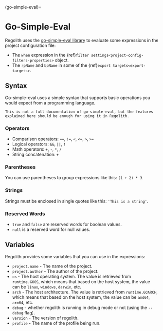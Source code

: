 (go-simple-eval)=
# Go-Simple-Eval

Regolith uses the [go-simple-eval library](https://github.com/stirante/go-simple-eval/) to evaluate some expressions in the project configuration file:
- The `when` expression in the {ref}`filter settings<project-config-filters-properties>` object.
- The `rpName` and `bpName` in some of the {ref}`export targets<export-targets>`.

## Syntax

Go-simple-eval uses a simple syntax that supports basic operations you would expect from a programming language.

```{warning}
This is not a full documentation of go-simple-eval, but the features explained here should be enough for using it in Regolith.
```

### Operators
- Comparison operators: `==`, `!=`, `<`, `<=`, `>`, `>=`
- Logical operators: `&&`, `||`, `!`
- Math operators: `+`, `-`, `*`, `/`
- String concatenation: `+`

### Parentheses
You can use parentheses to group expressions like this: `(1 + 2) * 3`.

### Strings
Strings must be enclosed in single quotes like this: `'This is a string'`.

### Reserved Words
- `true` and `false` are reserved words for boolean values.
- `null` is a reserved word for null values.

## Variables

Regolith provides some variables that you can use in the expressions:

- `project.name` - The name of the project.
- `project.author` - The author of the project.
- `os` - The host operating system. The value is retrieved from `runtime.GOOS`, which means that based on the host system, the value can be `linux`, `windows`, `darwin`, etc.
- `arch` - The host architecture. The value is retrieved from `runtime.GOARCH`, which means that based on the host system, the value can be `amd64`, `arm64`, etc.
- `debug` - whether regolith is running in debug mode or not (using the `--debug` flag).
- `version` - The version of regolith.
- `profile` - The name of the profile being run.
